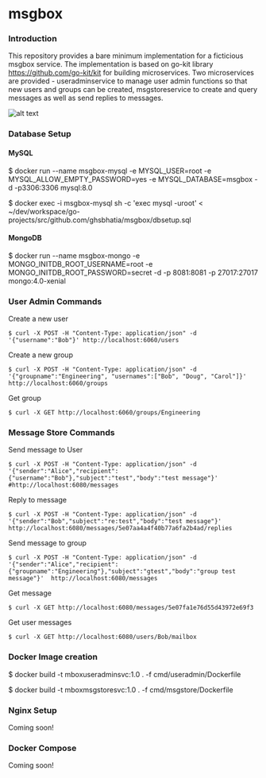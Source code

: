 # msgbox

### Introduction

This repository provides a bare minimum implementation for a ficticious msgbox service. 
The implementation is based on go-kit library https://github.com/go-kit/kit for building microservices. 
Two microservices are provided - useradminservice to manage user admin functions so that new users and groups can be created, 
msgstoreservice to create and query messages as well as send replies to messages.

![alt text](https://iotmechanic.s3.us-east-2.amazonaws.com/code-sample/img/msgbox.jpg)

### Database Setup

#### MySQL

$ docker run --name msgbox-mysql -e MYSQL_USER=root -e MYSQL_ALLOW_EMPTY_PASSWORD=yes -e MYSQL_DATABASE=msgbox -d -p3306:3306 mysql:8.0

$ docker exec -i msgbox-mysql sh -c 'exec mysql -uroot' < ~/dev/workspace/go-projects/src/github.com/ghsbhatia/msgbox/dbsetup.sql

#### MongoDB

$ docker run --name msgbox-mongo  -e MONGO_INITDB_ROOT_USERNAME=root -e MONGO_INITDB_ROOT_PASSWORD=secret -d -p 8081:8081 -p 27017:27017  mongo:4.0-xenial

### User Admin Commands

Create a new user
```
$ curl -X POST -H "Content-Type: application/json" -d '{"username":"Bob"}' http://localhost:6060/users
```
Create a new group
```
$ curl -X POST -H "Content-Type: application/json" -d '{"groupname":"Engineering", "usernames":["Bob", "Doug", "Carol"]}'  http://localhost:6060/groups
```
Get group
```
$ curl -X GET http://localhost:6060/groups/Engineering
```
### Message Store Commands

Send message to User
```
$ curl -X POST -H "Content-Type: application/json" -d '{"sender":"Alice","recipient":{"username":"Bob"},"subject":"test","body":"test message"}'  #http://localhost:6080/messages
```
Reply to message 
```
$ curl -X POST -H "Content-Type: application/json" -d '{"sender":"Bob","subject":"re:test","body":"test message"}'  http://localhost:6080/messages/5e07aa4a4f40b77a6fa2b4ad/replies
```
Send message to group 
```
$ curl -X POST -H "Content-Type: application/json" -d '{"sender":"Alice","recipient":{"groupname":"Engineering"},"subject":"gtest","body":"group test message"}'  http://localhost:6080/messages
```
Get message
```
$ curl -X GET http://localhost:6080/messages/5e07fa1e76d55d43972e69f3
```
Get user messages
```
$ curl -X GET http://localhost:6080/users/Bob/mailbox
```
### Docker Image creation

$ docker build -t mboxuseradminsvc:1.0 . -f cmd/useradmin/Dockerfile

$ docker build -t mboxmsgstoresvc:1.0 . -f cmd/msgstore/Dockerfile

### Nginx Setup

Coming soon!

### Docker Compose 

Coming soon!
